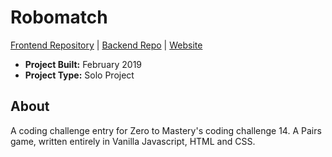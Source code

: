 # Robomatch

[Frontend Repository](https://github.com/MattCSmith/RoboMatch-Frontend) | [Backend Repo](https://github.com/MattCSmith/RoboMatch-Backend) | [Website](https://mattcsmith.github.io/RoboMatch-Frontend/)

- **Project Built:** February 2019
- **Project Type:** Solo Project

## About
A coding challenge entry for Zero to Mastery's coding challenge 14. A Pairs game, written entirely in Vanilla Javascript, HTML and CSS.